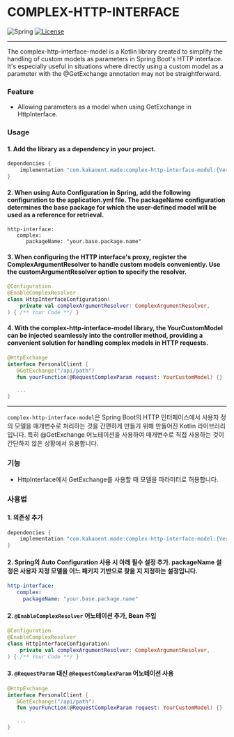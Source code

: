 # COMPLEX-HTTP-INTERFACE

![Spring](https://img.shields.io/badge/SpringBoot-6DB33F?style=flat-square&logo=Spring&logoColor=white)
[![License](https://img.shields.io/badge/License-Apache_2.0-blue.svg)](https://opensource.org/licenses/Apache-2.0)

---
The complex-http-interface-model is a Kotlin library created to simplify the handling of custom models as parameters in Spring Boot's HTTP interface.  
It's especially useful in situations where directly using a custom model as a parameter with the @GetExchange annotation may not be straightforward.

### **Feature**
* Allowing parameters as a model when using GetExchange in HttpInterface. 

### **Usage**

#### 1. Add the library as a dependency in your project.

   ```kotlin
   dependencies {
       implementation "com.kakaoent.made:complex-http-interface-model:{Version}"
   }
   ```

#### 2. When using Auto Configuration in Spring, add the following configuration to the application.yml file. The packageName configuration determines the base package for which the user-defined model will be used as a reference for retrieval.

   ```
   http-interface:
      complex:
         packageName: "your.base.package.name"
   ```

#### 3. When configuring the HTTP interface's proxy, register the ComplexArgumentResolver to handle custom models conveniently. Use the customArgumentResolver option to specify the resolver.

   ```kotlin
   @Configuration
   @EnableComplexResolver
   class HttpInterfaceConfiguration(
       private val complexArgumentResolver: ComplexArgumentResolver,
   ) { /** Your Code **/ }
   ```
   
#### 4. With the complex-http-interface-model library, the YourCustomModel can be injected seamlessly into the controller method, providing a convenient solution for handling complex models in HTTP requests.
   
   ```kotlin
   @HttpExchange
   interface PersonalClient {
      @GetExchange("/api/path")
      fun yourFunction(@RequestComplexParam request: YourCustomModel) {}
      
      ...
   }
   ```

---

`complex-http-interface-model`은 Spring Boot의 HTTP 인터페이스에서 사용자 정의 모델을 매개변수로 처리하는 것을 간편하게 만들기 위해 만들어진 Kotlin 라이브러리입니다.
특히 @GetExchange 어노테이션을 사용하여 매개변수로 직접 사용하는 것이 간단하지 않은 상황에서 유용합니다.

### **기능**

* HttpInterface에서 GetExchange를 사용할 때 모델을 파라미터로 허용합니다.

### **사용법**

#### 1. 의존성 추가

   ```kotlin
   dependencies {
       implementation "com.kakaoent.made:complex-http-interface-model:{Version}"
   }
   ```

#### 2. Spring의 Auto Configuration 사용 시 아래 필수 설정 추가. packageName 설정은 사용자 지정 모델을 어느 패키지 기반으로 찾을 지 지정하는 설정입니다. 

   ```yaml
   http-interface:
      complex:
        packageName: "your.base.package.name"
   ```

#### 2. `@EnableComplexResolver` 어노테이션 추가, Bean 주입

   ```kotlin
   @Configuration
   @EnableComplexResolver
   class HttpInterfaceConfiguration(
       private val complexArgumentResolver: ComplexArgumentResolver,
   ) { /** Your Code **/ }
   ```

#### 3. `@RequestParam` 대신 `@RequestComplexParam` 어노테이션 사용

   ```kotlin
   @HttpExchange
   interface PersonalClient {
      @GetExchange("/api/path")
      fun yourFunction(@RequestComplexParam request: YourCustomModel) {}
      
      ...
   }
   ```
